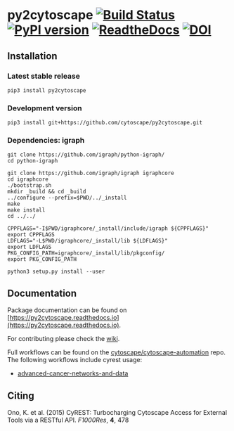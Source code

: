 # py2cytoscape [![Build Status](https://travis-ci.org/cytoscape/py2cytoscape.svg?branch=master)](https://travis-ci.org/cytoscape/py2cytoscape) [![PyPI version](https://badge.fury.io/py/py2cytoscape.svg)](https://badge.fury.io/py/py2cytoscape) [![ReadtheDocs](https://readthedocs.org/projects/py2cytoscape/badge/?version=latest)](https://py2cytoscape.readthedocs.io) [![DOI](https://zenodo.org/badge/24250285.svg)](https://zenodo.org/badge/latestdoi/24250285)

## Installation

### Latest stable release

```shell
pip3 install py2cytoscape
```

### Development version

```shell
pip3 install git+https://github.com/cytoscape/py2cytoscape.git
```

### Dependencies: igraph

```
git clone https://github.com/igraph/python-igraph/
cd python-igraph

git clone https://github.com/igraph/igraph igraphcore
cd igraphcore
./bootstrap.sh
mkdir _build && cd _build
../configure --prefix=$PWD/../_install
make
make install
cd ../../

CPPFLAGS="-I$PWD/igraphcore/_install/include/igraph ${CPPFLAGS}"
export CPPFLAGS
LDFLAGS="-L$PWD/igraphcore/_install/lib ${LDFLAGS}"
export LDFLAGS
PKG_CONFIG_PATH=igraphcore/_install/lib/pkgconfig/
export PKG_CONFIG_PATH

python3 setup.py install --user
```

## Documentation

Package documentation can be found on [https://py2cytoscape.readthedocs.io](https://py2cytoscape.readthedocs.io).

For contributing please check the [wiki](https://github.com/cytoscape/py2cytoscape/wiki).

Full workflows can be found on the [cytoscape/cytoscape-automation](https://github.com/cytoscape/cytoscape-automation) repo. The following workflows include cyrest usage:

* [advanced-cancer-networks-and-data](https://github.com/cytoscape/cytoscape-automation/blob/master/for-scripters/Python/advanced-cancer-networks-and-data.ipynb)

## Citing

Ono, K. et al. (2015) CyREST: Turbocharging Cytoscape Access for External Tools via a RESTful API. *F1000Res*, **4**, 478
